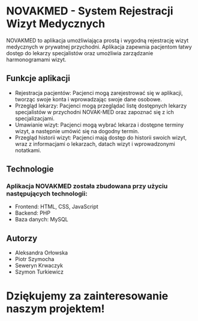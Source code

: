 # NOVAKMED - System Rejestracji Wizyt Medycznych

NOVAKMED to aplikacja umożliwiająca prostą i wygodną rejestrację wizyt medycznych w prywatnej przychodni. Aplikacja zapewnia pacjentom łatwy dostęp do lekarzy specjalistów oraz umożliwia zarządzanie harmonogramami wizyt.

## Funkcje aplikacji
- Rejestracja pacjentów: Pacjenci mogą zarejestrować się w aplikacji, tworząc swoje konta i wprowadzając swoje dane osobowe.
- Przegląd lekarzy: Pacjenci mogą przeglądać listę dostępnych lekarzy specjalistów w przychodni NOVAK-MED oraz zapoznać się z ich specjalizacjami.
- Umawianie wizyt: Pacjenci mogą wybrać lekarza i dostępne terminy wizyt, a następnie umówić się na dogodny termin.
- Przegląd historii wizyt: Pacjenci mają dostęp do historii swoich wizyt, wraz z informacjami o lekarzach, datach wizyt i wprowadzonymi notatkami.

## Technologie

### Aplikacja NOVAKMED została zbudowana przy użyciu następujących technologii:

- Frontend: HTML, CSS, JavaScript
- Backend: PHP
- Baza danych: MySQL

## Autorzy
- Aleksandra Orłowska 
- Piotr Szymocha 
- Seweryn Krwaczyk 
- Szymon Turkiewicz 

# Dziękujemy za zainteresowanie naszym projektem!
